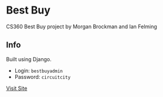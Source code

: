 # Best Buy

CS360 Best Buy project by Morgan Brockman and Ian Felming

## Info

Built using Django.

* Login: `bestbuyadmin`
* Password: `circuitcity`

[Visit Site](http://bestbuy.jake.dog:4230/)

